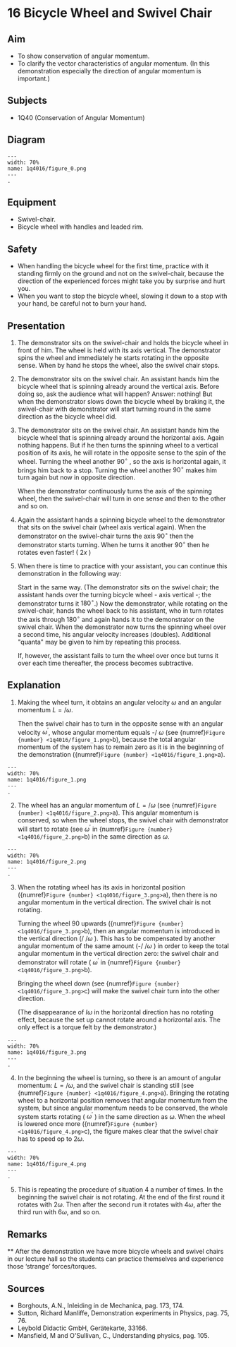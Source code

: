 

# 16 Bicycle Wheel and Swivel Chair 
    
  
## Aim   
 
 *  To show conservation of angular momentum. 
 *  To clarify the vector characteristics of angular momentum. (In this demonstration especially the direction of angular momentum is important.)
   
  
## Subjects   
* 1Q40 (Conservation of Angular Momentum)   

## Diagram
    
```{figure} figures/figure_0.png  
---  
width: 70%  
name: 1q4016/figure_0.png  
---  
. 
```
    
  
## Equipment   
 *  Swivel-chair. 
 *  Bicycle wheel with handles and leaded rim.   
  
## Safety   
 
 *  When handling the bicycle wheel for the first time, practice with it standing firmly on the ground and not on the swivel-chair, because the direction of the experienced forces might take you by surprise and hurt you. 
 *  When you want to stop the bicycle wheel, slowing it down to a stop with your hand, be careful not to burn your hand.
      
  
## Presentation   
1. The demonstrator sits on the swivel-chair and holds the bicycle wheel in front of him. The wheel is held with its axis vertical. The demonstrator spins the wheel and immediately he starts rotating in the opposite sense. When by hand he stops the wheel, also the swivel chair stops.
2. The demonstrator sits on the swivel chair. An assistant hands him the bicycle wheel that is spinning already around the vertical axis. Before doing so, ask the audience what will happen? Answer: nothing! But when the demonstrator slows down the bicycle wheel by braking it, the swivel-chair with demonstrator will start turning round in the same direction as the bicycle wheel did.
3. The demonstrator sits on the swivel chair. An assistant hands him the bicycle wheel that is spinning already around the horizontal axis. Again nothing happens. But if he then turns the spinning wheel to a vertical position of its axis, he will rotate in the opposite sense to the spin of the wheel. Turning the wheel another $90^\circ$ , so the axis is horizontal again, it brings him back to a stop. Turning the wheel another $90^\circ$ makes him turn again but now in opposite direction.

    When the demonstrator continuously turns the axis of the spinning wheel, then the swivel-chair will turn in one sense and then to the other and so on.

4. Again the assistant hands a spinning bicycle wheel to the demonstrator that sits on the swivel chair (wheel axis vertical again). When the demonstrator on the swivel-chair turns the axis $90^\circ$ then the demonstrator starts turning. When he turns it another $90^\circ$ then he rotates even faster! ( $2 x$ )
5. When there is time to practice with your assistant, you can continue this demonstration in the following way:

    Start in the same way. (The demonstrator sits on the swivel chair; the assistant hands over the turning bicycle wheel - axis vertical -; the demonstrator turns it $180^\circ$.) Now the demonstrator, while rotating on the swivel-chair, hands the wheel back to his assistant, who in turn rotates the axis through $180^\circ$ and again hands it to the demonstrator on the swivel chair. When the demonstrator now turns the spinning wheel over a second time, his angular velocity increases (doubles). Additional "quanta" may be given to him by repeating this process.

    If, however, the assistant fails to turn the wheel over once but turns it over each time thereafter, the process becomes subtractive.     
  
## Explanation   
1. Making the wheel turn, it obtains an angular velocity $\omega$ and an angular momentum $L=/ \omega$.

    Then the swivel chair has to turn in the opposite sense with an angular velocity $\omega^{'}$, whose angular momentum equals -/ $\omega$ (see {numref}`Figure {number} <1q4016/figure_1.png>`b), because the total angular momentum of the system has to remain zero as it is in the beginning of the demonstration ({numref}`Figure {number} <1q4016/figure_1.png>`a).
```{figure} figures/figure_1.png  
---  
width: 70%  
name: 1q4016/figure_1.png  
---  
. 
```


2. The wheel has an angular momentum of $L=/ \omega$ (see {numref}`Figure {number} <1q4016/figure_2.png>`a). This angular momentum is conserved, so when the wheel stops, the swivel chair with demonstrator will start to rotate (see $\omega^{'}$ in {numref}`Figure {number} <1q4016/figure_2.png>`b) in the same direction as $\omega$.
```{figure} figures/figure_2.png  
---  
width: 70%  
name: 1q4016/figure_2.png  
---  
. 
```
3. When the rotating wheel has its axis in horizontal position ({numref}`Figure {number} <1q4016/figure_3.png>`a), then there is no angular momentum in the vertical direction. The swivel chair is not rotating.

    Turning the wheel 90 upwards ({numref}`Figure {number} <1q4016/figure_3.png>`b), then an angular momentum is introduced in the vertical direction (/ $/ \omega$ ). This has to be compensated by another angular momentum of the same amount (-/ $/ \omega$ ) in order to keep the total angular momentum in the vertical direction zero: the swivel chair and demonstrator will rotate ( $\omega^{'}$ in {numref}`Figure {number} <1q4016/figure_3.png>`b).

    Bringing the wheel down (see {numref}`Figure {number} <1q4016/figure_3.png>`c) will make the swivel chair turn into the other direction.

    (The disappearance of $I \omega$ in the horizontal direction has no rotating effect, because the set up cannot rotate around a horizontal axis. The only effect is a torque felt by the demonstrator.)

```{figure} figures/figure_3.png  
---  
width: 70%  
name: 1q4016/figure_3.png  
---  
. 
```
4. In the beginning the wheel is turning, so there is an amount of angular momentum: $L=/ \omega$, and the swivel chair is standing still (see {numref}`Figure {number} <1q4016/figure_4.png>`a). Bringing the rotating wheel to a horizontal position removes that angular momentum from the system, but since angular momentum needs to be conserved, the whole system starts rotating ( $\omega^{'}$ ) in the same direction as $\omega$. When the wheel is lowered once more ({numref}`Figure {number} <1q4016/figure_4.png>`c), the figure makes clear that the swivel chair has to speed op to $2 \omega$.  
```{figure} figures/figure_4.png  
---  
width: 70%  
name: 1q4016/figure_4.png  
---  
. 
```
5. This is repeating the procedure of situation 4 a number of times. In the beginning the swivel chair is not rotating. At the end of the first round it rotates with $2 \omega$. Then after the second run it rotates with $4 \omega$, after the third run with $6 \omega$, and so on.
  
## Remarks
**  After the demonstration we have more bicycle wheels and swivel chairs in our lecture hall so the students can practice themselves and experience those ‘strange’ forces/torques.   
  
## Sources   
- Borghouts, A.N., Inleiding in de Mechanica, pag. 173, 174.
- Sutton, Richard Manliffe, Demonstration experiments in Physics, pag. 75, 76.
- Leybold Didactic GmbH, Gerätekarte, 33166.
- Mansfield, M and O'Sullivan, C., Understanding physics, pag. 105.